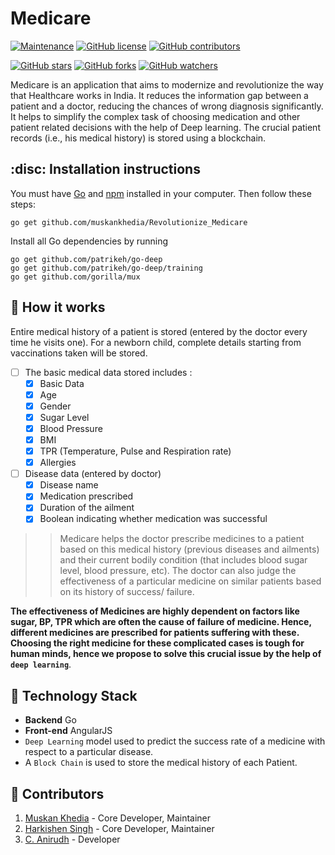 # Medicare

[![Maintenance](https://img.shields.io/badge/Maintained%3F-yes-green.svg)](https://github.com/muskankhedia/Revolutionize_Medicare/graphs/commit-activity) [![GitHub license](https://img.shields.io/github/license/muskankhedia/Revolutionize_Medicare.svg)](https://github.com/muskankhedia/Revolutionize_Medicare/blob/master/LICENSE) [![GitHub contributors](https://img.shields.io/github/contributors/muskankhedia/Revolutionize_Medicare.svg)](https://GitHub.com/muskankhedia/Revolutionize_Medicare/graphs/contributors/)


[![GitHub stars](https://img.shields.io/github/stars/muskankhedia/Revolutionize_Medicare.svg?style=social&label=Star&maxAge=2592000)](https://GitHub.com/muskankhedia/Revolutionize_Medicare/stargazers/) [![GitHub forks](https://img.shields.io/github/forks/muskankhedia/Revolutionize_Medicare.svg?style=social&label=Fork&maxAge=2592000)](https://GitHub.com/muskankhedia/Revolutionize_Medicare/network/) [![GitHub watchers](https://img.shields.io/github/watchers/muskankhedia/Revolutionize_Medicare.svg?style=social&label=Watch&maxAge=2592000)](https://GitHub.com/muskankhedia/Revolutionize_Medicare/watchers/)

Medicare is an application that aims to modernize and revolutionize the way that Healthcare works in India. It reduces the information gap between a patient and a doctor, reducing the chances of wrong diagnosis significantly. It helps to simplify the complex task of choosing medication and other patient related decisions with the help of Deep learning. The crucial patient records (i.e., his medical history) is stored using a blockchain.

## :disc: Installation instructions
You must have [Go]() and [npm]() installed in your computer. Then follow these steps:

```
go get github.com/muskankhedia/Revolutionize_Medicare
```

Install all Go dependencies by running
```
go get github.com/patrikeh/go-deep
go get github.com/patrikeh/go-deep/training
go get github.com/gorilla/mux
```




## :tada: How it works
Entire medical history of a patient is stored (entered by the doctor every time he visits one). For a newborn child, complete details starting from vaccinations taken will be stored.

- [ ] The basic medical data stored includes :
   - [x] Basic Data
   - [x] Age
   - [x] Gender
   - [x] Sugar Level
   - [x] Blood Pressure
   - [x] BMI
   - [x] TPR (Temperature, Pulse and Respiration rate)
   - [x] Allergies
- [ ] Disease data (entered by doctor)
   - [x] Disease name
   - [x] Medication prescribed
   - [x] Duration of the ailment
   - [x] Boolean indicating whether medication was successful  

>>Medicare helps the doctor prescribe medicines to a patient based on this medical history (previous diseases and ailments) and their current bodily condition (that includes blood sugar level, blood pressure, etc).
The doctor can also judge the effectiveness of a particular medicine on similar patients  based on its history of success/ failure.

**The effectiveness of Medicines are highly dependent on factors like sugar, BP, TPR which are often the cause of failure of medicine. Hence, different medicines are prescribed for patients suffering with these. Choosing the right medicine for these complicated cases is tough for human minds, hence we propose to solve this crucial issue by the help of `deep learning`**.

## :wrench: Technology Stack
* **Backend** Go
* **Front-end** AngularJS
* `Deep Learning` model used to predict the success rate of a medicine with respect to a particular disease.
* A `Block Chain` is used to store the medical history of each Patient.

## :gem: Contributors

1. [Muskan Khedia](https://github.com/muskankhedia) - Core Developer, Maintainer
2. [Harkishen Singh](https://github.com/Harkishen-Singh) - Core Developer, Maintainer
3. [C. Anirudh](https://github.com/C-Anirudh) - Developer